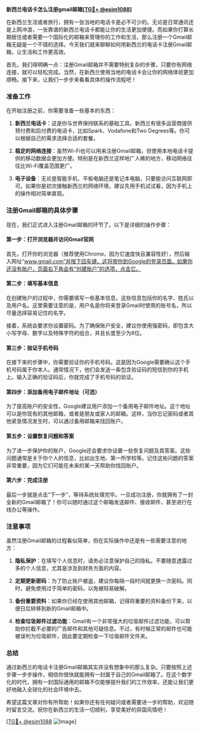 **新西兰电话卡怎么注册gmail邮箱[[TG💪+ @esim1088](https://t.me/s/esim1088)]**

在新西兰生活或者旅行，拥有一张当地的电话卡是必不可少的。无论是日常通讯还是上网冲浪，一张靠谱的新西兰电话卡都能让你的生活更加便捷。而如果你打算长期居住或者需要一个国际化的邮箱来管理你的工作和生活，那么注册一个Gmail邮箱无疑是一个不错的选择。今天我们就来聊聊如何用新西兰的电话卡注册Gmail邮箱，让生活和工作更高效。

首先，我们得明确一点：注册Gmail邮箱并不需要特别复杂的步骤，只要你有网络连接，就可以轻松完成。当然，在新西兰使用当地的电话卡会让你的网络体验更加顺畅。接下来，让我们一步步来看看具体的操作流程吧！

### 准备工作

在开始注册之前，你需要准备一些基本的东西：

1. **新西兰电话卡**：这是你与世界保持联系的基础工具。新西兰有很多运营商提供预付费和后付费的电话卡，比如Spark、Vodafone和Two Degrees等。你可以根据自己的需求选择合适的套餐。
   
2. **稳定的网络连接**：虽然Wi-Fi也可以用来注册Gmail邮箱，但使用本地电话卡提供的移动数据会更加方便。特别是在新西兰这样地广人稀的地方，移动网络往往比Wi-Fi覆盖范围更广。

3. **电子设备**：无论是智能手机、平板电脑还是笔记本电脑，只要能访问互联网即可。如果你是初次接触新西兰的网络环境，建议先用手机试试看，因为手机上的操作相对简单直观。

### 注册Gmail邮箱的具体步骤

现在，我们正式进入注册Gmail邮箱的环节了。以下是详细的操作步骤：

#### 第一步：打开浏览器并访问Gmail官网

首先，打开你的浏览器（推荐使用Chrome，因为它速度快且兼容性好），然后输入网址“www.gmail.com”并按下回车键。这将带你到Google的登录页面。如果你还没有账户，页面右下角会有“创建账户”的选项，点击它。

#### 第二步：填写基本信息

在创建账户的过程中，你需要填写一些基本信息。这些信息包括你的名字、姓氏以及用户名。这里需要注意的是，用户名是你将来登录Gmail时使用的账号名，所以尽量选择容易记住的名字。

接着，系统会要求你设置密码。为了确保账户安全，建议你使用强密码，即包含大小写字母、数字以及特殊字符的组合，并且长度至少为8位。

#### 第三步：验证手机号码

在接下来的步骤中，你需要验证你的手机号码。这是因为Google需要确认这个手机号码属于你本人。通常情况下，他们会发送一条包含验证码的短信到你的手机上。输入正确的验证码后，你就完成了手机号码的验证。

#### 第四步：添加备用电子邮件地址（可选）

为了提高账户的安全性，Google建议用户添加一个备用电子邮件地址。这个地址可以是你现有的其他邮箱，或者是朋友或家人的邮箱。这样，当你忘记密码或者其他紧急情况发生时，可以通过备用邮箱来找回账户。

#### 第五步：设置恢复问题和答案

为了进一步保护你的账户，Google还会要求你设置一些恢复问题及其答案。这些问题通常是关于你个人的信息，比如出生地、第一所学校等。记住这些问题的答案非常重要，因为它们可能在未来的某一天帮助你找回账户。

#### 第六步：完成注册

最后一步就是点击“下一步”，等待系统处理完毕。一旦成功注册，你就拥有了一封全新的Gmail邮箱了！你可以随时通过这个邮箱发送邮件、接收邮件，甚至进行在线办公等操作。

### 注意事项

虽然注册Gmail邮箱的过程看似简单，但在实际操作中还是有一些需要注意的地方：

1. **隐私保护**：在填写个人信息时，请务必注意保护自己的隐私。不要随意透露过多的个人信息，尤其是涉及到财务方面的内容。

2. **定期更新密码**：为了防止账户被盗，建议你每隔一段时间就更换一次密码。同时，避免使用过于简单的密码，以免被轻易破解。

3. **备份重要资料**：如果你已经在使用其他邮箱，记得将重要的资料备份下来，以便日后转移到新的Gmail邮箱中。

4. **检查垃圾邮件过滤功能**：Gmail有一个非常强大的垃圾邮件过滤功能，可以帮助你拦截不必要的广告邮件和其他可疑信息。不过，有时候正常的邮件也可能被误判为垃圾邮件，因此要定期检查一下垃圾邮件文件夹。

### 总结

通过新西兰的电话卡注册Gmail邮箱其实并没有想象中的那么复杂。只要按照上述步骤一步步操作，相信你很快就能拥有一封属于自己的Gmail邮箱了。在这个数字化的时代，拥有一封国际通用的邮箱不仅能够提升我们的工作效率，还能让我们更好地融入全球化的社会环境中去。

希望这篇文章对你有所帮助！如果你还有任何疑问或者需要进一步的帮助，欢迎随时留言交流。祝你在新西兰的生活一切顺利，享受美好的异国风情吧！

[[TG💪+ @esim1088](https://t.me/s/esim1088) ![Image](https://i.postimg.cc/4NQfJmqS/Snipaste-2025-05-13-00-14-12.png)]